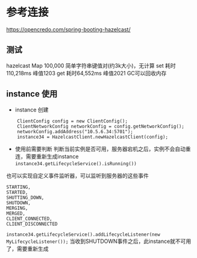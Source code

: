 # 参考连接
https://opencredo.com/spring-booting-hazelcast/

## 测试
hazelcast Map
100,000 简单字符串键值对(约3k大小)，无计算
    set 耗时110,218ms 峰值1203
    get 耗时64,552ms 峰值2021
GC可以回收内存


## instance 使用
- instance 创建
```
    ClientConfig config = new ClientConfig();
    ClientNetworkConfig networkConfig = config.getNetworkConfig();
    networkConfig.addAddress("10.5.6.34:5701");
    instance34 = HazelcastClient.newHazelcastClient(config);
```
- 使用前需要判断
判断当前实例是否可用，服务器宕机之后，实例不会自动重连，需要重新生成instance
`instance34.getLifecycleService().isRunning())`

也可以实现自定义事件监听器，可以监听到服务器的这些事件
```
STARTING,
STARTED,
SHUTTING_DOWN,
SHUTDOWN,
MERGING,
MERGED,
CLIENT_CONNECTED,
CLIENT_DISCONNECTED
```
`instance34.getLifecycleService().addLifecycleListener(new MyLifecycleListener());`
当收到SHUTDOWN事件之后，此instance就不可用了，需要重新生成